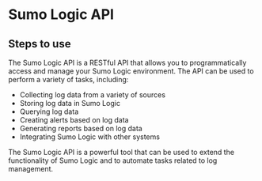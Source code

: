# Sumo Logic API

## Steps to use
The Sumo Logic API is a RESTful API that allows you to programmatically access and manage your Sumo Logic environment. The API can be used to perform a variety of tasks, including:

- Collecting log data from a variety of sources
- Storing log data in Sumo Logic
- Querying log data
- Creating alerts based on log data
- Generating reports based on log data
- Integrating Sumo Logic with other systems

The Sumo Logic API is a powerful tool that can be used to extend the functionality of Sumo Logic and to automate tasks related to log management.